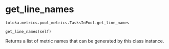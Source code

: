 # get_line_names
`toloka.metrics.pool_metrics.TasksInPool.get_line_names`

```
get_line_names(self)
```

Returns a list of metric names that can be generated by this class instance.

